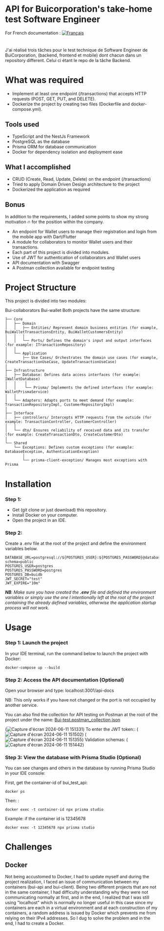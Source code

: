 # **API for Buicorporation's take‐home test Software Engineer**
For French documentation : [![Français](https://img.shields.io/badge/lang-Français-blue.svg)](README.fr.md)
#
J'ai réalisé trois tâches pour le test technique de Software Engineer de BuiCorporation, (backend, frontend et mobile) dont chacun dans un repository different. Celui ci étant le repo de la tâche Backend.

# What was required
- Implement at least one endpoint (/transactions) that accepts HTTP requests (POST, GET, PUT, and DELETE).
- Dockerize the project by creating two files (Dockerfile and docker-compose.yml).
 
## Tools used
- TypeScript and the NestJs Framework
- PostgreSQL as the database
- Prisma ORM for database communication
- Docker for dependency isolation and deployment ease


## What I accomplished
- CRUD (Create, Read, Update, Delete) on the endpoint (/transactions)
- Tried to apply Domain Driven Design architecture to the project
- Dockerized the application as required

## Bonus
In addition to the requirements, I added some points to show my strong motivation 🔥 for the position within the company.

- An endpoint for Wallet users to manage their registration and login from the mobile app with Dart/Flutter
- A module for collaborators to monitor Wallet users and their transactions.
- Each part of this project is divided into modules.
- Use of JWT for authentication of collaborators and Wallet users
- API documentation with Swagger
- A Postman collection available for endpoint testing

# Project Structure
This project is divided into two modules:

Bui-collaborators
Bui-wallet
Both projects have the same structure:
```
├── Core
│   ├── Domain
│   │   ├── Entities/ Represent domain business entities (for example, BuiWalletTransactionsEntity, BuiWalletCustomersEntity)
│   │   │
│   │   └── Ports/ Defines the domain's input and output interfaces (for example: ITransactionRepository)
│   │
│   └── Application
│       ├── Use Cases/ Orchestrates the domain use cases (for example, CreateTransactionUseCase, UpdateTransactionUseCase)
│ 
├── Infrastructure
│   ├── Database: Defines data access interfaces (for example: IWalletDatabase)
│   │    │
│   │    └── Prisma/ Implements the defined interfaces (for example: WalletPrismaService)
│   │
│   └── Adapters: Adapts ports to meet demand (for example: TransactionRepositoryImpl, CustomerRepositoryImpl)
│
├── Interface
│   ├── controllers/ Intercepts HTTP requests from the outside (for example: TransactionController, CustomerController)
│   │
│   └── dto/ Ensures reliability of received data and its transfer (for example: CreateTransactionDto, CreateCustomerDto)
│
└── Shared
    └── Exceptions: Defines custom exceptions (for example: DatabaseException, AuthenticationException)
        │
        └── prisma-client-exception/ Manages most exceptions with Prisma

```

# Installation
### Step 1:
- Get (git clone or just download) this repository.
- Install Docker on your computer.
- Open the project in an IDE.

### Step 2:
Create a .env file at the root of the project and define the environment variables below.
```
DATABASE_URL=postgresql://${POSTGRES_USER}:${POSTGRES_PASSWORD}@database:5432/${POSTGRES_DB}?schema=public
POSTGRES_USER=postgres 
POSTGRES_PASSWORD=postgres
POSTGRES_DB=buidb
JWT_SECRET="test"
JWT_EXPIRE="10m"
```
_**NB**: Make sure you have created the **.env** file and defined the environment variables or simply use the one I intentionally left at the root of the project containing the already defined variables, otherwise the application startup process will not work._

# Usage
### Step 1: Launch the project
In your IDE terminal, run the command below to launch the project with Docker:
```
docker-compose up --build
```
### Step 2: Access the API documentation (Optional)
Open your browser and type: localhost:3001/api-docs

NB: This only works if you have not changed or the port is not occupied by another service.

You can also find the collection for API testing on Postman at the root of the project under the name:  [Bui-test.postman_collection.json](https://github.com/AzizProg/bui-api/blob/main/Bui-test.postman_collection.json)

(![Capture d'écran 2024-06-11 151331](https://github.com/AzizProg/bui-api/assets/112016586/3150b873-c581-41e4-8fad-46a4fe407717))
To enter the JWT token::
(![Capture d'écran 2024-06-11 151502](https://github.com/AzizProg/bui-api/assets/112016586/58ac0955-58a4-4cd3-acdb-e9df2d500143))
(![Capture d'écran 2024-06-11 151355](https://github.com/AzizProg/bui-api/assets/112016586/33468b3c-f10d-43de-88ac-33aa1bd3dbb8))
Validation schemas:
( ![Capture d'écran 2024-06-11 151442](https://github.com/AzizProg/bui-api/assets/112016586/e3e9e6b2-3cd4-447f-bcc2-7508be7b3434))

### Step 3: View the database with Prisma Studio (Optional)
You can see changes and others in the database by running Prisma Studio in your IDE console:

First, get the container-id of bui_test_api:
```
docker ps
```
Then: :
```
docker exec -t container-id npx prisma studio
```
Example: if the container id is 12345678
```
docker exec -t 12345678 npx prisma studio
```

# Challenges


## Docker
Not being accustomed to Docker, I had to update myself and during the project realization, I faced an issue of communication between my containers (bui-api and bui-client). Being two different projects that are not in the same container, I had difficulty understanding why they were not communicating normally at first, and in the end, I realized that I was still using "localhost" which is normally no longer useful in this case since my containers are each in a virtual environment and at each construction of my containers, a random address is issued by Docker which prevents me from relying on their IPv4 addresses. So I dug to solve the problem and in the end, I had to create a Docker.


